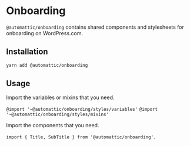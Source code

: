 # Onboarding

`@automattic/onboarding` contains shared components and stylesheets for onboarding on WordPress.com.

## Installation

```sh
yarn add @automattic/onboarding
```

## Usage

Import the variables or mixins that you need.

`@import '~@automattic/onboarding/styles/variables'`
`@import '~@automattic/onboarding/styles/mixins'`

Import the components that you need.

`import { Title, SubTitle } from '@automattic/onboarding'`.
